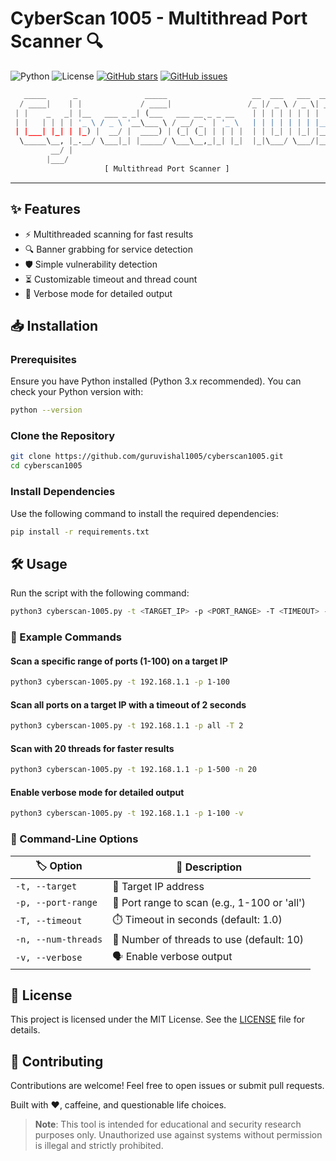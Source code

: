 # CyberScan 1005 - Multithread Port Scanner 🔍

![Python](https://img.shields.io/badge/Python-3.x-blue.svg)
![License](https://img.shields.io/badge/License-MIT-green.svg)
[![GitHub stars](https://img.shields.io/github/stars/guruvishal1005/CyberScan-1005.svg)](https://github.com/guruvishal1005/CyberScan-1005/stargazers)
[![GitHub issues](https://img.shields.io/github/issues/guruvishal1005/CyberScan-1005.svg)](https://github.com/guruvishal1005/CyberScan-1005/issues)

```python
   _____      _               _____                   __  ___   ___  _____ 
  / ____|    | |             / ____|                 /_ |/ _ \ / _ \| ____|
 | |    _   _| |__   ___ _ _| (___   ___ __ _ _ __    | | | | | | | | |__  
 | |   | | | | '_ \ / _ \ '__\___ \ / __/ _` | '_ \   | | | | | | | |___ \ 
 | |___| |_| | |_) |  __/ |  ____) | (_| (_| | | | |  | | |_| | |_| |___) |
  \_____\__, |_.__/ \___|_| |_____/ \___\__,_|_| |_|  |_|\___/ \___/|____/ 
         __/ |                                                             
        |___/                                                                                               
                     [ Multithread Port Scanner ]
```

---

## ✨ Features

- ⚡ Multithreaded scanning for fast results
- 🔍 Banner grabbing for service detection
- 🛡️ Simple vulnerability detection
- ⏳ Customizable timeout and thread count
- 📢 Verbose mode for detailed output

## 📥 Installation

### Prerequisites

Ensure you have Python installed (Python 3.x recommended). You can check your Python version with:

```sh
python --version
```

### Clone the Repository

```sh
git clone https://github.com/guruvishal1005/cyberscan1005.git
cd cyberscan1005
```

### Install Dependencies

Use the following command to install the required dependencies:

```sh
pip install -r requirements.txt
```

## 🛠️ Usage

Run the script with the following command:

```sh
python3 cyberscan-1005.py -t <TARGET_IP> -p <PORT_RANGE> -T <TIMEOUT> -n <NUM_THREADS> -v
```

### 🔹 Example Commands

#### Scan a specific range of ports (1-100) on a target IP
```sh
python3 cyberscan-1005.py -t 192.168.1.1 -p 1-100
```

#### Scan all ports on a target IP with a timeout of 2 seconds
```sh
python3 cyberscan-1005.py -t 192.168.1.1 -p all -T 2
```

#### Scan with 20 threads for faster results
```sh
python3 cyberscan-1005.py -t 192.168.1.1 -p 1-500 -n 20
```

#### Enable verbose mode for detailed output
```sh
python3 cyberscan-1005.py -t 192.168.1.1 -p 1-100 -v
```

### 📝 Command-Line Options

| 🏷️ Option | 📌 Description |
|--------|-------------|
| `-t, --target` | 🎯 Target IP address |
| `-p, --port-range` | 🔢 Port range to scan (e.g., 1-100 or 'all') |
| `-T, --timeout` | ⏱️ Timeout in seconds (default: 1.0) |
| `-n, --num-threads` | 🧵 Number of threads to use (default: 10) |
| `-v, --verbose` | 🗣️ Enable verbose output |

## 📜 License

This project is licensed under the MIT License. See the [LICENSE](LICENSE) file for details.

## 🤝 Contributing

Contributions are welcome! Feel free to open issues or submit pull requests.

Built with ❤️, caffeine, and questionable life choices.


> **Note**: This tool is intended for educational and security research purposes only. Unauthorized use against systems without permission is illegal and strictly prohibited.

